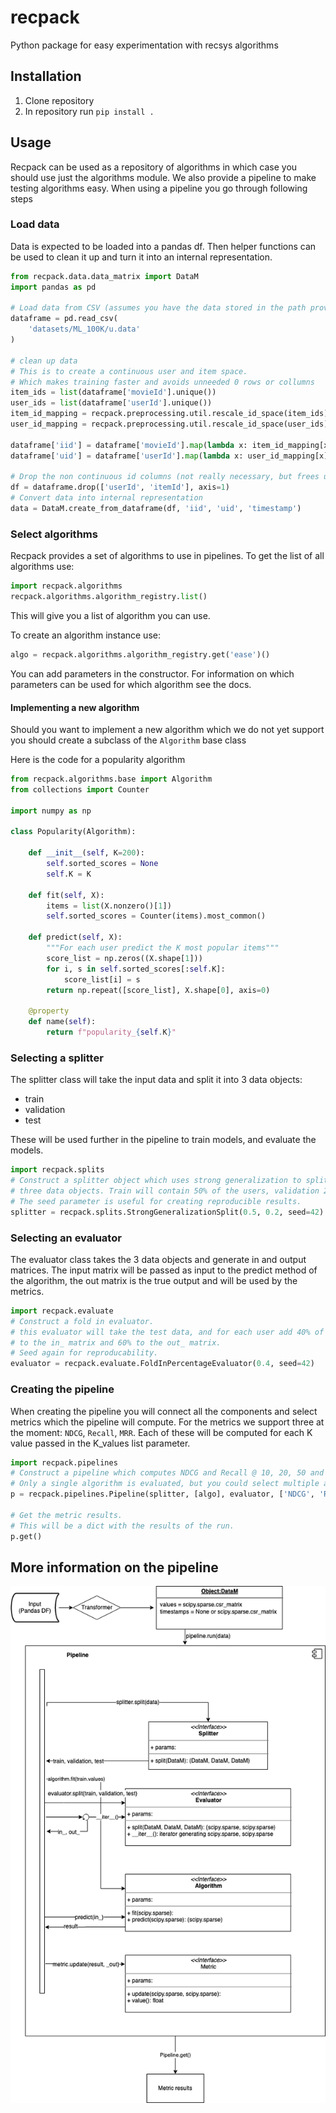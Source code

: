 # recpack
Python package for easy experimentation with recsys algorithms

## Installation

1. Clone repository
2. In repository run `pip install .`

## Usage
Recpack can be used as a repository of algorithms in which case you should use just the algorithms module.
We also provide a pipeline to make testing algorithms easy. When using a pipeline you go through following steps

### Load data
Data is expected to be loaded into a pandas df.
Then helper functions can be used to clean it up and turn it into an internal representation.

```python
from recpack.data.data_matrix import DataM
import pandas as pd

# Load data from CSV (assumes you have the data stored in the path provided)
dataframe = pd.read_csv(
    'datasets/ML_100K/u.data'
)

# clean up data
# This is to create a continuous user and item space.
# Which makes training faster and avoids unneeded 0 rows or collumns
item_ids = list(dataframe['movieId'].unique())
user_ids = list(dataframe['userId'].unique())
item_id_mapping = recpack.preprocessing.util.rescale_id_space(item_ids)
user_id_mapping = recpack.preprocessing.util.rescale_id_space(user_ids)

dataframe['iid'] = dataframe['movieId'].map(lambda x: item_id_mapping[x])
dataframe['uid'] = dataframe['userId'].map(lambda x: user_id_mapping[x])

# Drop the non continuous id columns (not really necessary, but frees up space)
df = dataframe.drop(['userId', 'itemId'], axis=1)
# Convert data into internal representation
data = DataM.create_from_dataframe(df, 'iid', 'uid', 'timestamp')
```

### Select algorithms
Recpack provides a set of algorithms to use in pipelines.
To get the list of all algorithms use:
```python
import recpack.algorithms
recpack.algorithms.algorithm_registry.list()
```
This will give you a list of algorithm you can use.

To create an algorithm instance use:
```python
algo = recpack.algorithms.algorithm_registry.get('ease')()
```
You can add parameters in the constructor. For information on which parameters can be used for which algorithm see the docs.

#### Implementing a new algorithm
Should you want to implement a new algorithm which we do not yet support you should create a subclass of the `Algorithm` base class

Here is the code for a popularity algorithm

```python
from recpack.algorithms.base import Algorithm
from collections import Counter

import numpy as np

class Popularity(Algorithm):

    def __init__(self, K=200):
        self.sorted_scores = None
        self.K = K

    def fit(self, X):
        items = list(X.nonzero()[1])
        self.sorted_scores = Counter(items).most_common()

    def predict(self, X):
        """For each user predict the K most popular items"""
        score_list = np.zeros((X.shape[1]))
        for i, s in self.sorted_scores[:self.K]:
            score_list[i] = s
        return np.repeat([score_list], X.shape[0], axis=0)

    @property
    def name(self):
        return f"popularity_{self.K}"
```

### Selecting a splitter
The splitter class will take the input data and split it into 3 data objects:
* train
* validation
* test

These will be used further in the pipeline to train models, and evaluate the models.

```python
import recpack.splits
# Construct a splitter object which uses strong generalization to split the data into
# three data objects. Train will contain 50% of the users, validation 20% and test 30%
# The seed parameter is useful for creating reproducible results.
splitter = recpack.splits.StrongGeneralizationSplit(0.5, 0.2, seed=42)
```

### Selecting an evaluator
The evaluator class takes the 3 data objects and generate in and output matrices.
The input matrix will be passed as input to the predict method of the algorithm, the out matrix is the true output and will be used by the metrics.

```python
import recpack.evaluate
# Construct a fold in evaluator.
# this evaluator will take the test data, and for each user add 40% of their interactions
# to the in_ matrix and 60% to the out_ matrix.
# Seed again for reproducability.
evaluator = recpack.evaluate.FoldInPercentageEvaluator(0.4, seed=42)
```

### Creating the pipeline
When creating the pipeline you will connect all the components and select metrics which the pipeline will compute.
For the metrics we support three at the moment: `NDCG`, `Recall`, `MRR`. Each of these will be computed for each K value passed in the K_values list parameter.

```python
import recpack.pipelines
# Construct a pipeline which computes NDCG and Recall @ 10, 20, 50 and 100
# Only a single algorithm is evaluated, but you could select multiple algorithms to be evaluated at the same time.
p = recpack.pipelines.Pipeline(splitter, [algo], evaluator, ['NDCG', 'Recall'], [10,20,50,100])

# Get the metric results.
# This will be a dict with the results of the run.
p.get()
```

## More information on the pipeline
![alt text](images/pipeline.png "pipeline structure")
